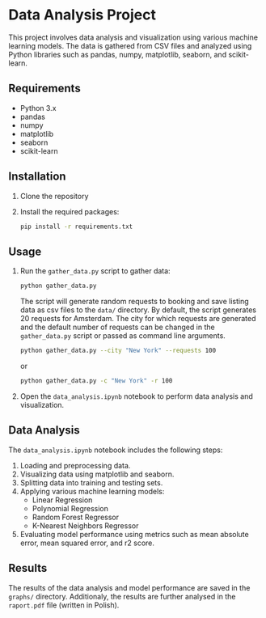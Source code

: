 # Data Analysis Project

This project involves data analysis and visualization using various machine learning models. The data is gathered from CSV files and analyzed using Python libraries such as pandas, numpy, matplotlib, seaborn, and scikit-learn.


## Requirements

- Python 3.x
- pandas
- numpy
- matplotlib
- seaborn
- scikit-learn

## Installation

1. Clone the repository

2. Install the required packages:
    ```sh
    pip install -r requirements.txt
    ```

## Usage

1. Run the `gather_data.py` script to gather data:
    ```sh
    python gather_data.py
    ```
    The script will generate random requests to booking and save listing data as csv files to the `data/` directory.
    By default, the script generates 20 requests for Amsterdam.
    The city for which requests are generated and the default number of requests can be changed in the `gather_data.py` script or passed as command line arguments.

    ```sh
    python gather_data.py --city "New York" --requests 100
    ```
    or
    ```sh
    python gather_data.py -c "New York" -r 100
    ```
    

2. Open the `data_analysis.ipynb` notebook to perform data analysis and visualization.

## Data Analysis

The `data_analysis.ipynb` notebook includes the following steps:

1. Loading and preprocessing data.
2. Visualizing data using matplotlib and seaborn.
3. Splitting data into training and testing sets.
4. Applying various machine learning models:
    - Linear Regression
    - Polynomial Regression
    - Random Forest Regressor
    - K-Nearest Neighbors Regressor
5. Evaluating model performance using metrics such as mean absolute error, mean squared error, and r2 score.

## Results

The results of the data analysis and model performance are saved in the `graphs/` directory.
Additionaly, the results are further analysed in the `raport.pdf` file (written in Polish).